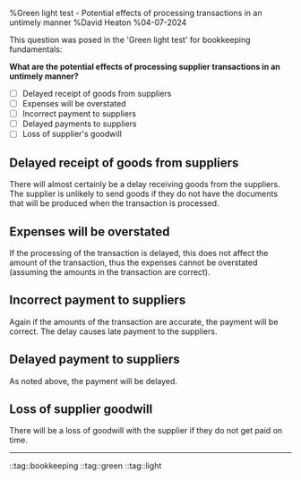 %Green light test - Potential effects of processing transactions in an untimely manner
%David Heaton
%04-07-2024

This question was posed in the 'Green light test' for bookkeeping fundamentals:  

**What are the potential effects of processing supplier transactions in an
untimely manner?**  

- [ ] Delayed receipt of goods from suppliers
- [ ] Expenses will be overstated
- [ ] Incorrect payment to suppliers
- [ ] Delayed payments to suppliers
- [ ] Loss of supplier's goodwill

## **Delayed receipt of goods from suppliers**

There will almost certainly be a delay receiving goods from the suppliers. The
supplier is unlikely to send goods if they do not have the documents that will
be produced when the transaction is processed.

## **Expenses will be overstated**

If the processing of the transaction is delayed, this does not affect the amount
of the transaction, thus the expenses cannot be overstated (assuming the amounts
in the transaction are correct).

## **Incorrect payment to suppliers**

Again if the amounts of the transaction are accurate, the payment will be
correct. The delay causes late payment to the suppliers.

## **Delayed payment to suppliers**

As noted above, the payment will be delayed.

## **Loss of supplier goodwill**

There will be a loss of goodwill with the supplier if they do not get paid on
time.

---

::tag::bookkeeping ::tag::green ::tag::light 
